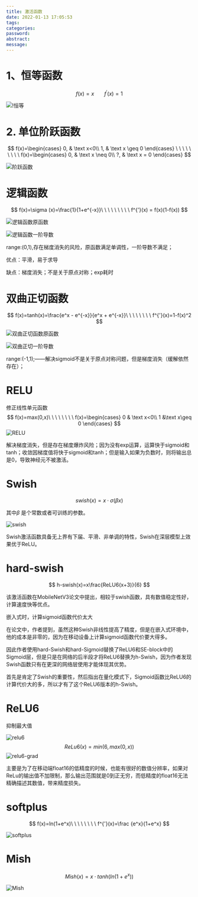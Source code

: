 ```yaml
---
title: 激活函数
date: 2022-01-13 17:05:53
tags:
categories:
password:
abstract:
message:
---
```


# 1、恒等函数

$$
f(x)=x \ \ \ \ \ \ \ f^{'}(x) =1
$$

![!恒等](激活函数/恒等.png)



# 2. 单位阶跃函数

$$
f(x)=\begin{cases}
0, & \text x<0\\
1, & \text x \geq 0
\end{cases}
\ \ \ \ \ \ \ \ \
f(x)=\begin{cases}
0, & \text x \neq 0\\
?, & \text x = 0
\end{cases}
$$

![阶跃函数](激活函数/阶跃函数.jpg)

# 逻辑函数

$$
f(x)=\sigma (x)=\frac{1}{1+e^{-x}}\ \ \ \ \ \ \ \ \ 
f^{'}(x) = f(x)(1-f(x))
$$

![逻辑函数原函数](激活函数/逻辑函数原函数.png)

![逻辑函数一阶导数](激活函数/逻辑函数一阶导数.png)

range:(0,1),存在梯度消失的风险，原函数满足单调性，一阶导数不满足；

优点：平滑，易于求导

缺点：梯度消失；不是关于原点对称；exp耗时



# 双曲正切函数

$$
f(x)=tanh(x)=\frac{e^x - e^{-x}}{e^x + e^{-x}}\ \ \ \ \ \ \ \ 
f^{'}(x)=1-f(x)^2
$$

![双曲正切函数原函数](激活函数/双曲正切函数原函数.png)

![双曲正切一阶导数](激活函数/双曲正切一阶导数.png)

range:(-1,1);——解决sigmoid不是关于原点对称问题，但是梯度消失（缓解依然存在）；

# RELU

修正线性单元函数
$$
f(x)=max(0,x)\ \ \ \ \ \ \ \
f(x)=\begin{cases}
0 & \text x<0\\
1 &\text x\geq 0
\end{cases}
$$
![RELU](激活函数/RELU.jpg)

解决梯度消失，但是存在梯度爆炸风险；因为没有exp运算，运算快于sigmoid和tanh；收敛因梯度值将快于sigmoid和tanh；但是输入如果为负数时，则将输出总是0，导致神经元不被激活。

# Swish

$$
swish(x)=x \cdot \sigma(\beta x)
$$

其中$\beta$ 是个常数或者可训练的参数。

![swish](激活函数/swish.png)

Swish激活函数具备无上界有下届、平滑、非单调的特性，Swish在深层模型上效果优于ReLU。

# hard-swish

$$
h-swish(x)=x\frac{ReLU6(x+3)}{6}
$$

该激活函数在MobileNetV3论文中提出，相较于swish函数，具有数值稳定性好，计算速度快等优点。

 嵌入式时，计算sigmoid函数代价太大

在论文中，作者提到，虽然这种Swish非线性提高了精度，但是在嵌入式环境中，他的成本是非零的，因为在移动设备上计算sigmoid函数代价要大得多。

因此作者使用hard-Swish和hard-Sigmoid替换了ReLU6和SE-block中的Sigmoid层，但是只是在网络的后半段才将ReLU6替换为h-Swish，因为作者发现Swish函数只有在更深的网络层使用才能体现其优势。

首先是肯定了Swish的重要性，然后指出在量化模式下，Sigmoid函数比ReLU6的计算代价大的多，所以才有了这个ReLU6版本的h-Swish。


# ReLU6

抑制最大值

![relu6](激活函数/ReLUvsRelu6.png)
$$
ReLu6(x) = min(6, max(0, x))
$$
![relu6-grad](激活函数/ReLu6grad.png)

主要是为了在移动端float16的低精度的时候，也能有很好的数值分辨率，如果对ReLu的输出值不加限制，那么输出范围就是0到正无穷，而低精度的float16无法精确描述其数值，带来精度损失。

# softplus

$$
f(x)=ln(1+e^x)\ \ \ \ \ \ \ \ 
f^{'}(x)=\frac {e^x}{1+e^x}
$$

![softplus](激活函数/softplus.png)

# Mish

$$
Mish(x) = x \cdot tanh(ln(1+e^x))
$$

![Mish](激活函数/Mish.jpg)


